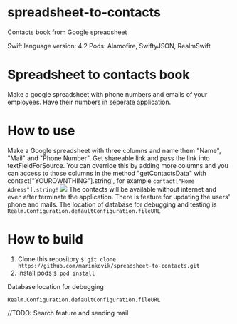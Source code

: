 # spreadsheet-to-contacts
Contacts book from Google spreadsheet

Swift language version: 4.2
Pods: Alamofire, SwiftyJSON, RealmSwift

# Spreadsheet to contacts book
Make a google spreadsheet with phone numbers and emails of your employees. Have their numbers in seperate application. 

# How to use
Make a Google spreadsheet with three columns and name them "Name", "Mail" and "Phone Number". Get shareable link and pass the link into
 textFieldForSource. You can override this by adding more columns and you can access to those columns in the method "getContactsData" 
 with contact["YOUROWNTHING"].string!, for example 
 ``` contact["Home Adress"].string! ```
![](screenshot1.png)
The contacts will be available without internet and even after terminate the application. There is feature for updating the users' phone and mails. The location of database for debugging and testing is ```Realm.Configuration.defaultConfiguration.fileURL```



# How to build
1. Clone this repository 
``` $ git clone https://github.com/marinkovik/spreadsheet-to-contacts.git ```
2. Install pods
``` $ pod install ```

Database location for debugging 

```Realm.Configuration.defaultConfiguration.fileURL```


//TODO: Search feature and sending mail
